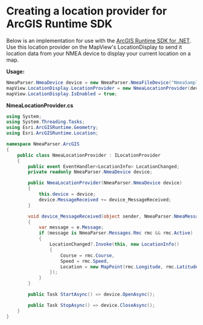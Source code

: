# Creating a location provider for ArcGIS Runtime SDK

Below is an implementation for use with the [ArcGIS Runtime SDK for .NET](http://developers.arcgis.com/net). Use this location provider on the MapView's LocationDisplay to send it location data from your NMEA device to display your current location on a map.

**Usage:**
```csharp
NmeaParser.NmeaDevice device = new NmeaParser.NmeaFileDevice("NmeaSampleData.txt");
mapView.LocationDisplay.LocationProvider = new NmeaLocationProvider(device);
mapView.LocationDisplay.IsEnabled = true;
```

**NmeaLocationProvider.cs**
```csharp
using System;
using System.Threading.Tasks;
using Esri.ArcGISRuntime.Geometry;
using Esri.ArcGISRuntime.Location;

namespace NmeaParser.ArcGIS
{
    public class NmeaLocationProvider : ILocationProvider
    {
        public event EventHandler<LocationInfo> LocationChanged;
        private readonly NmeaParser.NmeaDevice device;

        public NmeaLocationProvider(NmeaParser.NmeaDevice device)
        {
            this.device = device;
            device.MessageReceived += device_MessageReceived;
        }

        void device_MessageReceived(object sender, NmeaParser.NmeaMessageReceivedEventArgs e)
        {
            var message = e.Message;
            if (message is NmeaParser.Messages.Rmc rmc && rmc.Active)
            {
                LocationChanged?.Invoke(this, new LocationInfo()
                {
                    Course = rmc.Course,
                    Speed = rmc.Speed,
                    Location = new MapPoint(rmc.Longitude, rmc.Latitude, SpatialReferences.Wgs84)
                });
            }
        }

        public Task StartAsync() => device.OpenAsync();

        public Task StopAsync() => device.CloseAsync();
    }
}

```

